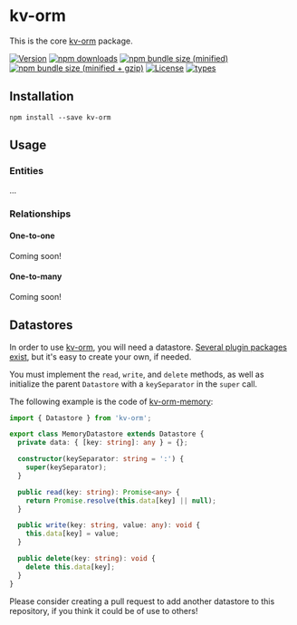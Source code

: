 # kv-orm
This is the core [kv-orm] package.

[![Version](https://img.shields.io/npm/v/kv-orm.svg?logo=npm)](https://www.npmjs.com/package/kv-orm)
[![npm downloads](https://img.shields.io/npm/dt/kv-orm.svg?logo=npm)](https://www.npmjs.com/package/kv-orm)
[![npm bundle size (minified)](https://img.shields.io/bundlephobia/min/kv-orm.svg?logo=npm)](https://www.npmjs.com/package/kv-orm)
[![npm bundle size (minified + gzip)](https://img.shields.io/bundlephobia/minzip/kv-orm.svg?logo=npm)](https://www.npmjs.com/package/kv-orm)
[![License](https://img.shields.io/npm/l/kv-orm.svg)](./LICENSE)
[![types](https://img.shields.io/npm/types/kv-orm.svg)](https://www.typescriptlang.org/)

## Installation
`npm install --save kv-orm`

## Usage
### Entities
...

### Relationships
#### One-to-one
Coming soon!

#### One-to-many
Coming soon!


## Datastores
In order to use [kv-orm], you will need a datastore. [Several plugin packages exist](../../README.md#Supported-Datastores), but it's easy to create your own, if needed.

You must implement the `read`, `write`, and `delete` methods, as well as initialize the parent `Datastore` with a `keySeparator` in the `super` call.

The following example is the code of [kv-orm-memory]:

```typescript
import { Datastore } from 'kv-orm';

export class MemoryDatastore extends Datastore {
  private data: { [key: string]: any } = {};

  constructor(keySeparator: string = ':') {
    super(keySeparator);
  }

  public read(key: string): Promise<any> {
    return Promise.resolve(this.data[key] || null);
  }

  public write(key: string, value: any): void {
    this.data[key] = value;
  }

  public delete(key: string): void {
    delete this.data[key];
  }
}
```

Please consider creating a pull request to add another datastore to this repository, if you think it could be of use to others! 

[kv-orm]: https://github.com/GregBrimble/kv-orm
[kv-orm-memory]: ../kv-orm-memory/README.md
